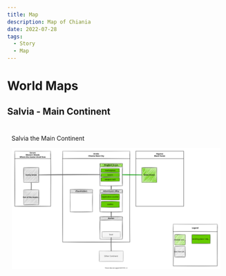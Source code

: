 ```yaml
---
title: Map
description: Map of Chiania
date: 2022-07-28
tags:
  - Story
  - Map
---
```



# World Maps

## Salvia - Main Continent

<div style="background-image: url(../include/map-background-overgrown-temple.png); padding:10px;" markdown="1">

Salvia the Main Continent

![](include/chiania_world_map.drawio.svg)

</div>
